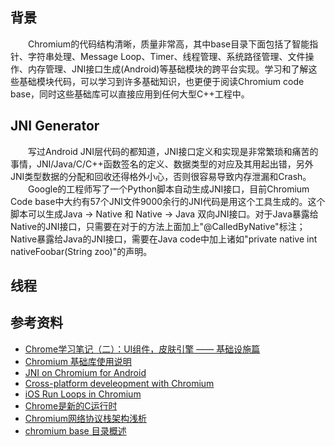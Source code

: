 ## 背景
&emsp;&emsp;Chromium的代码结构清晰，质量非常高，其中base目录下面包括了智能指针、字符串处理、Message Loop、Timer、线程管理、系统路径管理、文件操作、内存管理、JNI接口生成(Android)等基础模块的跨平台实现。学习和了解这些基础模块代码，可以学习到许多基础知识，也更便于阅读Chromium code base，同时这些基础库可以直接应用到任何大型C++工程中。

## JNI Generator
&emsp;&emsp;写过Android JNI层代码的都知道，JNI接口定义和实现是非常繁琐和痛苦的事情，JNI/Java/C/C++函数签名的定义、数据类型的对应及其用起出错，另外JNI类型数据的分配和回收还得格外小心，否则很容易导致内存泄漏和Crash。
<br/>&emsp;&emsp;Google的工程师写了一个Python脚本自动生成JNI接口，目前Chromium Code base中大约有57个JNI文件9000余行的JNI代码是用这个工具生成的。这个脚本可以生成Java -> Native 和 Native -> Java 双向JNI接口。对于Java暴露给Native的JNI接口，只需要在对于的方法上面加上"@CalledByNative"标注；Native暴露给Java的JNI接口，需要在Java code中加上诸如"private native int nativeFoobar(String zoo)"的声明。

## 线程

## 参考资料
- [Chrome学习笔记（二）：UI组件，皮肤引擎 —— 基础设施篇](http://bigasp.com/archives/520 )
- [Chromium 基础库使用说明](https://www.zybuluo.com/rogeryi/note/56894)
- [JNI on Chromium for Android](https://www.chromium.org/developers/design-documents/android-jni)
- [Cross-platform develeopment with Chromium](http://geekluo.com/contents/2014/05/21/19-cross-platform-development-with-chromium.html)
- [iOS Run Loops in Chromium](http://geekluo.com/contents/2014/04/22/11-ios-run-loops-in-chromium.html)
- [Chrome是新的C运行时](http://www.labazhou.net/2014/01/chrome-is-the-new-c-runtime/)
- [Chromium网络协议栈架构浅析](https://blog.finaltheory.me/research/Chromium-Network-Stack.html)
- [chromium base 目录概述](https://docs.google.com/document/d/1kGTXjfBfOZxGjmifT-LJqnAaa04VVTtpNHtqo_P67o4/edit?pref=2&pli=1#heading=h.fhc0z5y5dc6u)
